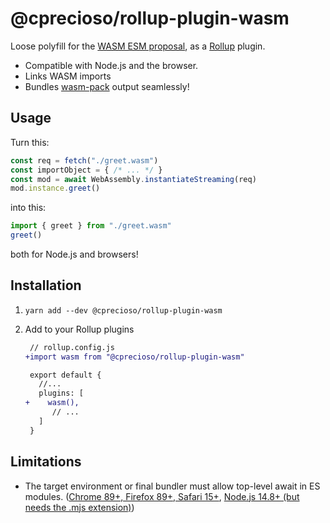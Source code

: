 # @cprecioso/rollup-plugin-wasm

Loose polyfill for the [WASM ESM proposal](https://github.com/WebAssembly/esm-integration), as a [Rollup](https://rollupjs.org/) plugin.

- Compatible with Node.js and the browser.
- Links WASM imports
- Bundles [wasm-pack](https://github.com/rustwasm/wasm-pack) output seamlessly!

## Usage

Turn this:

```js
const req = fetch("./greet.wasm")
const importObject = { /* ... */ }
const mod = await WebAssembly.instantiateStreaming(req)
mod.instance.greet()
```

into this:

```js
import { greet } from "./greet.wasm"
greet()
```

both for Node.js and browsers!

## Installation

1. `yarn add --dev @cprecioso/rollup-plugin-wasm`

2. Add to your Rollup plugins

   ```diff
    // rollup.config.js
   +import wasm from "@cprecioso/rollup-plugin-wasm"

    export default {
      //...
      plugins: [
   +    wasm(),
         // ...
      ]
    }
   ```

## Limitations

- The target environment or final bundler must allow top-level await in ES modules. ([Chrome 89+, Firefox 89+, Safari 15+](https://caniuse.com/mdn-javascript_operators_await_top_level), [Node.js 14.8+ (but needs the .mjs extension)](https://nodejs.org/api/esm.html#top-level-await))
